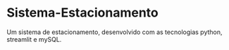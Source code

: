 # Sistema-Estacionamento
Um sistema de estacionamento, desenvolvido com as tecnologias python, streamlit e mySQL.
